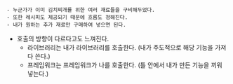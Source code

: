     - 누군가가 이미 김치찌개를 위한 여러 재료들을 구비해두었다.
    - 또한 레시피도 제공되기 때문에 흐름도 정해진다.
    - 내가 원하는 추가 재료만 구매하여 넣으면 된다.
- 호출의 방향이 다르다고도 느껴진다.
    - 라이브러리는 내가 라이브러리를 호출한다. (내가 주도적으로 해당 기능을 가져다 쓴다.)
    - 프레임워크는 프레임워크가 나를 호출한다. (틀 안에서 내가 만든 기능을 끼워 넣는다.)